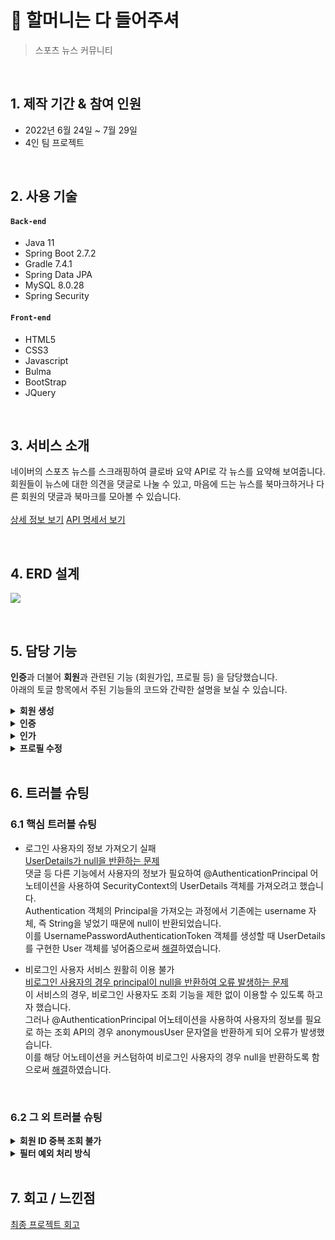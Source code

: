 # 💚 할머니는 다 들어주셔
> 스포츠 뉴스 커뮤니티<br/>

<br/>

## 1. 제작 기간 & 참여 인원
- 2022년 6월 24일 ~ 7월 29일
- 4인 팀 프로젝트

<br/>

## 2. 사용 기술
#### `Back-end`
  - Java 11
  - Spring Boot 2.7.2
  - Gradle 7.4.1
  - Spring Data JPA
  - MySQL 8.0.28
  - Spring Security
#### `Front-end`
  - HTML5
  - CSS3
  - Javascript
  - Bulma
  - BootStrap
  - JQuery

<br/>

## 3. 서비스 소개
네이버의 스포츠 뉴스를 스크래핑하여 클로바 요약 API로 각 뉴스를 요약해 보여줍니다.<br/>
회원들이 뉴스에 대한 의견을 댓글로 나눌 수 있고, 마음에 드는 뉴스를 북마크하거나 다른 회원의 댓글과 북마크를 모아볼 수 있습니다.<br/><br/>
[상세 정보 보기](https://github.com/2022-Harmony/NewsCommunity-bFinal)
[API 명세서 보기](https://github.com/2022-Harmony/NewsCommunity-bFinal/wiki/API-%EB%AA%85%EC%84%B8%EC%84%9C#)

<br/>

## 4. ERD 설계
![](https://user-images.githubusercontent.com/96354426/181658487-2947bde3-6809-4a9b-9e25-b1467369ca15.png)

<br/>

## 5. 담당 기능
**인증**과 더불어 **회원**과 관련된 기능 (회원가입, 프로필 등) 을 담당했습니다.<br/>
아래의 토글 항목에서 주된 기능들의 코드와 간략한 설명을 보실 수 있습니다.<br/>

<details>
<summary><b>회원 생성</b></summary>
<div markdown="1"><br/>
  
  - json body를 받아 @Valid 어노테이션을 통해 유효성을 검증합니다.
https://github.com/enyo9rt/NewsCommunity-bFinal/blob/e0e14bc37ba7ada45f6e423c7c698e34b841c3dc/src/main/java/com/teamharmony/newscommunity/domain/users/controller/UserController.java#L63-L66

<br/>

  - 트랜잭션으로 회원 객체를 저장할 때 기본 권한과 프로필을 함께 저장합니다.
https://github.com/enyo9rt/NewsCommunity-bFinal/blob/e0e14bc37ba7ada45f6e423c7c698e34b841c3dc/src/main/java/com/teamharmony/newscommunity/domain/users/service/UserService.java#L87-L104
  
<br/></div>
</details>

<details>
<summary><b>인증</b></summary>
<div markdown="1"><br/>

  - Spring Security를 사용하여 필터에서 처리합니다.<br/>
  html form으로 입력받은 값을 HttpServletRequest 객체에서 가져옵니다.<br/>
  dto 객체를 통해 유효성 검증 후 UserDetailsService에 전달하여 조회하고 UserDetails 인터페이스를 구현한 User 객체를 생성합니다.
  UsernamePasswordAuthenticationToken을 생성, AuthenticationManager에 전달합니다.<br/>
https://github.com/enyo9rt/NewsCommunity-bFinal/blob/e0e14bc37ba7ada45f6e423c7c698e34b841c3dc/src/main/java/com/teamharmony/newscommunity/domain/auth/filter/CustomAuthenticationFilter.java#L41-L62

<br/>

  - 인증에 성공하면 JWT를 발급합니다.<br/>
  토큰은 접근 토큰과 갱신 토큰을 발급하며, 사용자 ID와 함께 DB에 저장됩니다.<br/>
  다른 기능에서 인증된 사용자 ID를 필요로 하는 경우 사용할 수 있도록 헤더에 사용자 ID도 함께 반환합니다.<br/>
https://github.com/enyo9rt/NewsCommunity-bFinal/blob/e0e14bc37ba7ada45f6e423c7c698e34b841c3dc/src/main/java/com/teamharmony/newscommunity/domain/auth/filter/CustomAuthenticationFilter.java#L65-L111
  
  
<br/></div>
</details>

<details>
<summary><b>인가</b></summary>
<div markdown="1"><br/>
  
  - Spring Security를 사용하여 필터에서 처리합니다.<br/>
  접근 토큰을 풀어 사용자의 정보를 확인하고 DB에 저장된 토큰 값으로 재확인 합니다.<br/>
  정상적인 접근이라면 UserDetails 인터페이스를 구현한 User 객체와 권한으로 UsernamePasswordAuthenticationToken을 생성합니다.<br/>
  SecurityContext에 보관합니다.
https://github.com/enyo9rt/NewsCommunity-bFinal/blob/e0e14bc37ba7ada45f6e423c7c698e34b841c3dc/src/main/java/com/teamharmony/newscommunity/domain/auth/filter/CustomAuthorizationFilter.java#L38-L82
  
<br/></div>
</details>

<details>
<summary><b>프로필 수정</b></summary>
<div markdown="1"><br/>

- 인증된 사용자 ID로 기존 프로필 정보를 찾고, 입력받은 프로필 정보로 변경합니다.<br/>
  프로필 사진은 aws sdk 라이브러리를 사용하여 s3에 업로드합니다.<br/>
https://github.com/enyo9rt/NewsCommunity-bFinal/blob/e0e14bc37ba7ada45f6e423c7c698e34b841c3dc/src/main/java/com/teamharmony/newscommunity/domain/users/service/UserService.java#L234-L261
  
<br/></div>
</details>

<br/>

## 6. 트러블 슈팅

### 6.1 핵심 트러블 슈팅

- 로그인 사용자의 정보 가져오기 실패<br/>[UserDetails가 null을 반환하는 문제](https://github.com/2022-Harmony/NewsCommunity-bFinal/issues/11)<br/>
댓글 등 다른 기능에서 사용자의 정보가 필요하여 @AuthenticationPrincipal 어노테이션을 사용하여 SecurityContext의 UserDetails 객체를 가져오려고 했습니다.<br/>
Authentication 객체의 Principal을 가져오는 과정에서 기존에는 username 자체, 즉 String을 넣었기 때문에 null이 반환되었습니다.<br/>
이를 UsernamePasswordAuthenticationToken 객체를 생성할 때 UserDetails를 구현한 User 객체를 넣어줌으로써 [해결](https://github.com/2022-Harmony/NewsCommunity-bFinal/commit/27de9174ca21834508c7cb8d6dc3c844f03f6138)하였습니다.

- 비로그인 사용자 서비스 원활히 이용 불가<br/>[비로그인 사용자의 경우 principal이 null을 반환하여 오류 발생하는 문제](https://github.com/2022-Harmony/NewsCommunity-bFinal/issues/157)<br/>
이 서비스의 경우, 비로그인 사용자도 조회 기능을 제한 없이 이용할 수 있도록 하고자 했습니다.<br/>
그러나 @AuthenticationPrincipal 어노테이션을 사용하여 사용자의 정보를 필요로 하는 조회 API의 경우 anonymousUser 문자열을 반환하게 되어 오류가 발생했습니다.<br/>
이를 해당 어노테이션을 커스텀하여 비로그인 사용자의 경우 null을 반환하도록 함으로써 [해결](https://github.com/2022-Harmony/NewsCommunity-bFinal/pull/158/commits/fede50d9a79ac2c41067b3a399ffd94a9cf04d0f)하였습니다.

<br/>

### 6.2 그 외 트러블 슈팅

<details>
<summary><b>회원 ID 중복 조회 불가</b></summary>
<div markdown="1">
  
  - 중복 조회 url이 SecurityConfig 내 permitAll() 누락되어 추가하여 [해결](https://github.com/2022-Harmony/NewsCommunity-bFinal/pull/164/commits/385d2d8f48efeef03ddee1acf93eb5b0ab9512bc)
  
</div>
</details>

<details>
<summary><b>필터 예외 처리 방식</b></summary>
<div markdown="1">
  
  - 컨트롤러와 통일되지 않아 ExceptionHandlerFilter 클래스 생성, 커스텀 예외를 발생시켜 [해결](https://github.com/2022-Harmony/NewsCommunity-bFinal/pull/241)
  
</div>
</details>

<br/>

## 7. 회고 / 느낀점
[최종 프로젝트 회고](https://enyo9rt.notion.site/2a998f14fa654b89962a366b86e74473)
